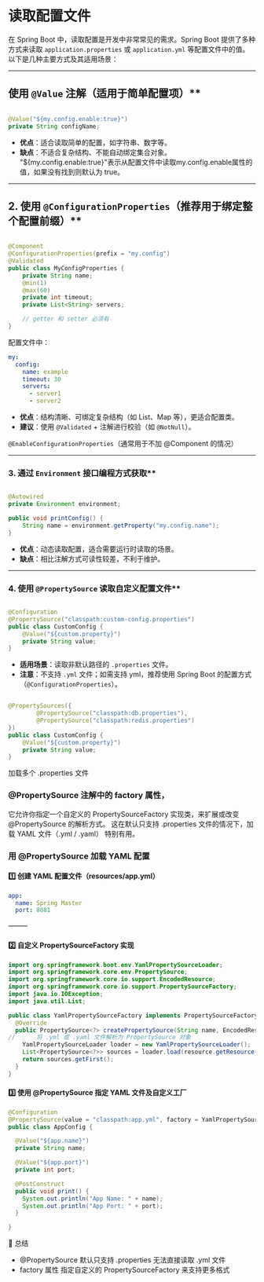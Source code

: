 # 读取配置文件

在 Spring Boot 中，读取配置是开发中非常常见的需求。Spring Boot 提供了多种方式来读取 `application.properties` 或
`application.yml` 等配置文件中的值。以下是几种主要方式及其适用场景：

---

## 使用 `@Value` 注解（适用于简单配置项）**

```java

@Value("${my.config.enable:true}")
private String configName;
```

- **优点**：适合读取简单的配置，如字符串、数字等。
- **缺点**：不适合复杂结构、不能自动绑定集合对象。
  "${my.config.enable:true}"表示从配置文件中读取my.config.enable属性的值，如果没有找到则默认为 true。

---

## 2. 使用 `@ConfigurationProperties`（推荐用于绑定整个配置前缀）**

```java

@Component
@ConfigurationProperties(prefix = "my.config")
@Validated
public class MyConfigProperties {
    private String name;
    @min(1)
    @max(60)
    private int timeout;
    private List<String> servers;

    // getter 和 setter 必须有
}
```

配置文件中：

```yaml
my:
  config:
    name: example
    timeout: 30
    servers:
      - server1
      - server2
```

- **优点**：结构清晰、可绑定复杂结构（如 List、Map 等），更适合配置类。
- **建议**：使用 `@Validated` + 注解进行校验（如 `@NotNull`）。

`@EnableConfigurationProperties`（通常用于不加 @Component 的情况）

---

### 3. 通过 `Environment` 接口编程方式获取**

```java

@Autowired
private Environment environment;

public void printConfig() {
    String name = environment.getProperty("my.config.name");
}
```

- **优点**：动态读取配置，适合需要运行时读取的场景。
- **缺点**：相比注解方式可读性较差，不利于维护。

---

### 4. 使用 `@PropertySource` 读取自定义配置文件**

```java

@Configuration
@PropertySource("classpath:custom-config.properties")
public class CustomConfig {
    @Value("${custom.property}")
    private String value;
}
```

- **适用场景**：读取非默认路径的 `.properties` 文件。
- **注意**：不支持 `.yml` 文件；如需支持 yml，推荐使用 Spring Boot 的配置方式（`@ConfigurationProperties`）。

```java

@PropertySources({
        @PropertySource("classpath:db.properties"),
        @PropertySource("classpath:redis.properties")
})
public class CustomConfig {
    @Value("${custom.property}")
    private String value;
}
```

加载多个 .properties 文件

### @PropertySource 注解中的 factory 属性，

它允许你指定一个自定义的 PropertySourceFactory 实现类，来扩展或改变 @PropertySource 的解析方式。
这在默认只支持 .properties 文件的情况下，加载 YAML 文件（.yml / .yaml） 特别有用。
### 用 @PropertySource 加载 YAML 配置

#### 1️⃣ 创建 YAML 配置文件（resources/app.yml）
```yaml
app:
  name: Spring Master
  port: 8081
```

⸻

#### 2️⃣ 自定义 PropertySourceFactory 实现

```java
import org.springframework.boot.env.YamlPropertySourceLoader;
import org.springframework.core.env.PropertySource;
import org.springframework.core.io.support.EncodedResource;
import org.springframework.core.io.support.PropertySourceFactory;
import java.io.IOException;
import java.util.List;

public class YamlPropertySourceFactory implements PropertySourceFactory {
  @Override
  public PropertySource<?> createPropertySource(String name, EncodedResource resource) throws IOException {
//      将 .yml 或 .yaml 文件解析为 PropertySource 对象
    YamlPropertySourceLoader loader = new YamlPropertySourceLoader();
    List<PropertySource<?>> sources = loader.load(resource.getResource().getFilename(), resource.getResource());
    return sources.getFirst();
  }
}

```
#### 3️⃣ 使用 @PropertySource 指定 YAML 文件及自定义工厂
```java
@Configuration
@PropertySource(value = "classpath:app.yml", factory = YamlPropertySourceFactory.class)
public class AppConfig {

  @Value("${app.name}")
  private String name;

  @Value("${app.port}")
  private int port;

  @PostConstruct
  public void print() {
    System.out.println("App Name: " + name);
    System.out.println("App Port: " + port);
  }

}
```
📌 总结

- @PropertySource 默认只支持 .properties 无法直接读取 .yml 文件
- factory 属性 指定自定义的 PropertySourceFactory 来支持更多格式
